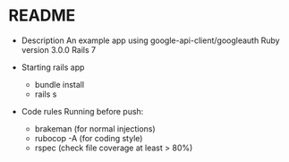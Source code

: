 # README

* Description
  An example app using google-api-client/googleauth
  Ruby version 3.0.0
  Rails 7

* Starting rails app
  - bundle install
  - rails s

* Code rules
  Running before push:
    - brakeman (for normal injections)
    - rubocop -A (for coding style)
    - rspec (check file coverage at least > 80%)



